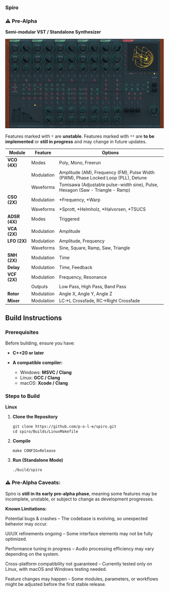 

### Spiro
### **⚠️ Pre-Alpha**

**Semi-modular VST / Standalone Synthesizer**

![UI](./Source/assets/screen_a.jpg)


Features marked with `*` are **unstable**.
Features marked with `**` are **to be implemented** or **still in progress** and may change in future updates.

|Module|Feature|Options| 
|-|-|-|
|**VCO (4X)**   | Modes         | Poly, Mono, Freerun | 
|               | Modulation    | Amplitude (AM), Frequency (FM), Pulse Width (PWM), Phase Locked Loop (PLL), Detune |
|               | Waveforms     | Tomisawa (Adjustable pulse-width sine), Pulse, Hexagon (Saw - Triangle - Ramp) |
|**CSO (2X)**   | Modulation    | *Frequency, *Warp |
|               | Waveforms     | *Sprott, *Helmholz, *Halvorsen, *TSUCS |
|**ADSR (4X)**  | Modes         | Triggered |
|**VCA (2X)**   | Modulation    | Amplitude |
|**LFO (2X)**   | Modulation    | Amplitude, Frequency |
|               | Waveforms     | Sine, Square, Ramp, Saw, Triangle |
|**SNH (2X)**	| Modulation  	| Time |
|  **Delay**	| Modulation 	| Time, Feedback |
|**VCF (2X)**	| Modulation 	| Frequency, Resonance |
|				| Outputs		| Low Pass, High Pass, Band Pass |
|**Rotor** 		| Modulation 	| Angle X, Angle Y, Angle Z |
|**Mixer**		| Modulation 	| LC->L Crossfade, RC->Right Crossfade |


##  Build Instructions

### **Prerequisites**

Before building, ensure you have:

-   **C++20 or later**

-   **A compatible compiler:**
    
    -   Windows: **MSVC / Clang**
    -   Linux: **GCC / Clang**
    -   macOS: **Xcode / Clang**
        

### **Steps to Build**
**Linux**
1.  **Clone the Repository**
    ```
    git clone https://github.com/p-o-l-e/spiro.git
    cd spiro/Builds/LinuxMakefile
    ```
3.  **Compile** 
    ```
    make CONFIG=Release
    
    ```
4.  **Run (Standalone Mode)**
    ```
    ./build/spiro
    
    ```

### **⚠️ Pre-Alpha Caveats:**

Spiro is **still in its early pre-alpha phase**, meaning some features may be incomplete, unstable, or subject to change as development progresses.

**Known Limitations:**

Potential bugs & crashes – The codebase is evolving, so unexpected behavior may occur.

UI/UX refinements ongoing – Some interface elements may not be fully optimized.

Performance tuning in progress – Audio processing efficiency may vary depending on the system.

Cross-platform compatibility not guaranteed – Currently tested only on Linux, with macOS and Windows testing needed.

Feature changes may happen – Some modules, parameters, or workflows might be adjusted before the first stable release.

